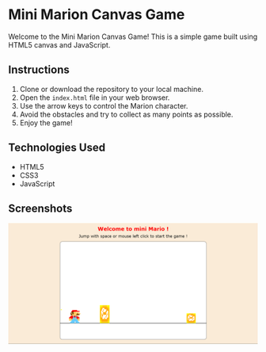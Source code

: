 # Mini Marion Canvas Game

Welcome to the Mini Marion Canvas Game! This is a simple game built using HTML5 canvas and JavaScript. 

## Instructions

1. Clone or download the repository to your local machine.
2. Open the `index.html` file in your web browser.
3. Use the arrow keys to control the Marion character.
4. Avoid the obstacles and try to collect as many points as possible.
5. Enjoy the game!

## Technologies Used

- HTML5
- CSS3
- JavaScript

## Screenshots

![Gameplay Screenshot](./images/game.png)
